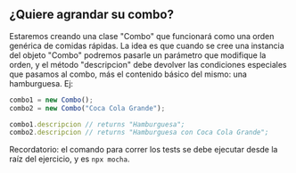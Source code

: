 ## ¿Quiere agrandar su combo?

Estaremos creando una clase "Combo" que funcionará como una orden genérica de comidas rápidas. La idea es que cuando se cree una instancia del objeto "Combo" podremos pasarle un parámetro que modifique la orden, y el método "descripcion" debe devolver las condiciones especiales que pasamos al combo, más el contenido básico del mismo: una hamburguesa. Ej:

``` javascript
combo1 = new Combo();
combo2 = new Combo("Coca Cola Grande");

combo1.descripcion // returns "Hamburguesa";
combo2.descripcion // returns "Hamburguesa con Coca Cola Grande";
```

Recordatorio: el comando para correr los tests se debe ejecutar desde la raíz del ejercicio, y es `npx mocha`.

